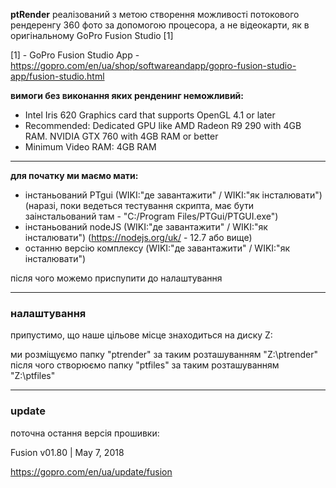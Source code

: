 __ptRender__ реалізований з метою створення можливості потокового рендеренгу 360 фото за допомогою процесора, а не відеокарти, як в оригінальному GoPro Fusion Studio [1]


[1] - GoPro Fusion Studio App - https://gopro.com/en/ua/shop/softwareandapp/gopro-fusion-studio-app/fusion-studio.html

__вимоги без виконання яких ренденинг неможливий:__

- Intel Iris 620 Graphics card that supports OpenGL 4.1 or later 
- Recommended: Dedicated GPU like AMD Radeon R9 290 with 4GB RAM. NVIDIA GTX 760 with 4GB RAM or better 
- Minimum Video RAM: 4GB RAM


-----

__для початку ми маємо мати:__

- інстаньований PTgui  (WIKI:"де завантажити" / WIKI:"як інсталювати") (наразі, поки ведеться тестування скрипта, має бути заінстальований там - "C:/Program Files/PTGui/PTGUI.exe")
- інстаньований nodeJS (WIKI:"де завантажити" / WIKI:"як інсталювати") (https://nodejs.org/uk/ - 12.7 або вище) 
- останню версію комплексу (WIKI:"де завантажити" / WIKI:"як інсталювати")

після чого можемо приспупити до налаштування

-----
### налаштування ###

припустимо, що наше цільове місце знаходиться на диску Z:

ми розміщуємо папку "ptrender" за таким розташуванням "Z:\ptrender\"
після чого створюємо папку "ptfiles" за таким розташуванням "Z:\ptfiles\"


-----

### update ###

поточна остання версія прошивки:

Fusion v01.80 | May 7, 2018 

https://gopro.com/en/ua/update/fusion






